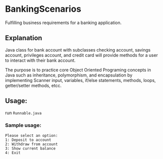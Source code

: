 # BankingScenarios 
Fulfilling business requirements for a banking application. 

## Explanation 
Java class for bank account with subclasses checking account, savings account, privileges account, and credit card will provide methods for a user to interact with their bank account.

The purpose is to practice core Object Oriented Programing concepts in Java such as inheritance, polymorphism, and encapsulation by implementing Scanner input, variables, if/else statements, methods, loops, getter/setter methods, etcc.

## Usage:
run `Runnable.java`

### Sample usage:
```
Please select an option: 
1: Deposit to account 
2: Withdraw from account 
3: Show current balance 
4: Exit 
```
